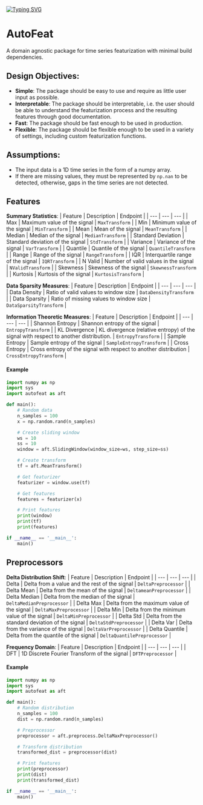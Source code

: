 [![Typing SVG](https://readme-typing-svg.demolab.com?font=Georgia&weight=900&size=26&duration=4000&pause=1000&color=F71313&center=false&vCenter=true&width=435&lines=AutoFeat)](https://git.io/typing-svg)


# AutoFeat

A domain agnostic package for time series featurization with minimal build dependencies.

## Design Objectives:

- **Simple**: The package should be easy to use and require as little user input as possible.
- **Interpretable**: The package should be interpretable, i.e. the user should be able to understand the featurization process and the resulting features through good documentation.
- **Fast**: The package should be fast enough to be used in production.
- **Flexible**: The package should be flexible enough to be used in a variety of settings, including custom featurization functions.

## Assumptions:
- The input data is a 1D time series in the form of a numpy array.
- If there are missing values, they must be represented by `np.nan` to be detected, otherwise, gaps in the time series are not detected.

## Features

**Summary Statistics**: 
| Feature | Description | Endpoint |
| --- | --- | --- |
| Max | Maximum value of the signal | `MaxTransform` |
| Min | Minimum value of the signal | `MinTransform` |
| Mean | Mean of the signal | `MeanTransform` |
| Median | Median of the signal | `MedianTransform` |
| Standard Deviation | Standard deviation of the signal | `StdTransform` |
| Variance | Variance of the signal | `VarTransform` |
| Quantile | Quantile of the signal | `QuantileTransform` |
| Range | Range of the signal | `RangeTransform` |
| IQR | Interquartile range of the signal | `IQRTransform` |
| N Valid | Number of valid values in the signal | `NValidTransform` |
| Skewness | Skewness of the signal | `SkewnessTransform` |
| Kurtosis | Kurtosis of the signal | `KurtosisTransform` |

**Data Sparsity Measures**:
| Feature | Description | Endpoint |
| --- | --- | --- |
| Data Density | Ratio of valid values to window size | `DataDensityTransform` |
| Data Sparsity | Ratio of missing values to window size | `DataSparsityTransform` |

**Information Theoretic Measures**:
| Feature | Description | Endpoint |
| --- | --- | --- |
| Shannon Entropy | Shannon entropy of the signal | `EntropyTransform` |
| KL Divergence | KL divergence (relative entropy) of the signal with respect to another distribution. | `EntropyTransform` |
| Sample Entropy | Sample entropy of the signal | `SampleEntropyTransform` |
| Cross Entropy | Cross entropy of the signal with respect to another distribution | `CrossEntropyTransform` |


#### Example

```python
import numpy as np
import sys
import autofeat as aft

def main():
    # Random data
    n_samples = 100
    x = np.random.rand(n_samples)

    # Create sliding window
    ws = 10
    ss = 10
    window = aft.SlidingWindow(window_size=ws, step_size=ss)

    # Create transform
    tf = aft.MeanTransform()

    # Get featurizer
    featurizer = window.use(tf)

    # Get features
    features = featurizer(x)

    # Print features
    print(window)
    print(tf)
    print(features)

if __name__ == '__main__':
    main()
```


## Preprocessors

**Delta Distribution Shift**:
| Feature | Description | Endpoint |
| --- | --- | --- |
| Delta | Delta from a value and the rest of the signal | `DeltaPreprocessor` |
| Delta Mean | Delta from the mean of the signal | `DeltameanPreprocessor` |
| Delta Median | Delta from the median of the signal | `DeltaMedianPreprocessor` |
| Delta Max | Delta from the maximum value of the signal | `DeltaMaxPreprocessor` |
| Delta Min | Delta from the minimum value of the signal | `DeltaMinPreprocessor` |
| Delta Std | Delta from the standard deviation of the signal | `DeltaStdPreprocessor` |
| Delta Var | Delta from the variance of the signal | `DeltaVarPreprocessor` |
| Delta Quantile | Delta from the quantile of the signal | `DeltaQuantilePreprocessor` |

**Frequency Domain**:
| Feature | Description | Endpoint |
| --- | --- | --- |
| DFT | 1D Discrete Fourier Transform of the signal | `DFTPreprocessor` |

#### Example

```python
import numpy as np
import sys
import autofeat as aft

def main():
    # Random distribution
    n_samples = 100
    dist = np.random.rand(n_samples)

    # Preprocessor
    preprocessor = aft.preprocess.DeltaMaxPreprocessor()

    # Transform distribution
    transformed_dist = preprocessor(dist)

    # Print features
    print(preprocessor)
    print(dist)
    print(transformed_dist)

if __name__ == '__main__':
    main()
```

